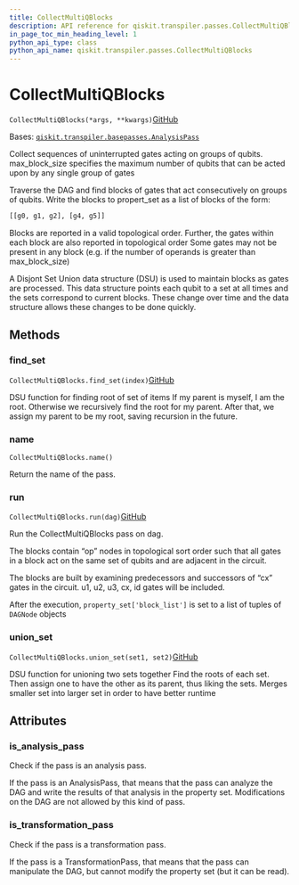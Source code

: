 ```yaml
---
title: CollectMultiQBlocks
description: API reference for qiskit.transpiler.passes.CollectMultiQBlocks
in_page_toc_min_heading_level: 1
python_api_type: class
python_api_name: qiskit.transpiler.passes.CollectMultiQBlocks
---
```


# CollectMultiQBlocks

<span id="qiskit.transpiler.passes.CollectMultiQBlocks" />

`CollectMultiQBlocks(*args, **kwargs)`[GitHub](https://github.com/qiskit/qiskit/tree/stable/0.40/qiskit/transpiler/passes/optimization/collect_multiqubit_blocks.py "view source code")

Bases: [`qiskit.transpiler.basepasses.AnalysisPass`](qiskit.transpiler.AnalysisPass "qiskit.transpiler.basepasses.AnalysisPass")

Collect sequences of uninterrupted gates acting on groups of qubits. max\_block\_size specifies the maximum number of qubits that can be acted upon by any single group of gates

Traverse the DAG and find blocks of gates that act consecutively on groups of qubits. Write the blocks to propert\_set as a list of blocks of the form:

```python
[[g0, g1, g2], [g4, g5]]
```

Blocks are reported in a valid topological order. Further, the gates within each block are also reported in topological order Some gates may not be present in any block (e.g. if the number of operands is greater than max\_block\_size)

A Disjont Set Union data structure (DSU) is used to maintain blocks as gates are processed. This data structure points each qubit to a set at all times and the sets correspond to current blocks. These change over time and the data structure allows these changes to be done quickly.

## Methods

### find\_set

<span id="qiskit.transpiler.passes.CollectMultiQBlocks.find_set" />

`CollectMultiQBlocks.find_set(index)`[GitHub](https://github.com/qiskit/qiskit/tree/stable/0.40/qiskit/transpiler/passes/optimization/collect_multiqubit_blocks.py "view source code")

DSU function for finding root of set of items If my parent is myself, I am the root. Otherwise we recursively find the root for my parent. After that, we assign my parent to be my root, saving recursion in the future.

### name

<span id="qiskit.transpiler.passes.CollectMultiQBlocks.name" />

`CollectMultiQBlocks.name()`

Return the name of the pass.

### run

<span id="qiskit.transpiler.passes.CollectMultiQBlocks.run" />

`CollectMultiQBlocks.run(dag)`[GitHub](https://github.com/qiskit/qiskit/tree/stable/0.40/qiskit/transpiler/passes/optimization/collect_multiqubit_blocks.py "view source code")

Run the CollectMultiQBlocks pass on dag.

The blocks contain “op” nodes in topological sort order such that all gates in a block act on the same set of qubits and are adjacent in the circuit.

The blocks are built by examining predecessors and successors of “cx” gates in the circuit. u1, u2, u3, cx, id gates will be included.

After the execution, `property_set['block_list']` is set to a list of tuples of `DAGNode` objects

### union\_set

<span id="qiskit.transpiler.passes.CollectMultiQBlocks.union_set" />

`CollectMultiQBlocks.union_set(set1, set2)`[GitHub](https://github.com/qiskit/qiskit/tree/stable/0.40/qiskit/transpiler/passes/optimization/collect_multiqubit_blocks.py "view source code")

DSU function for unioning two sets together Find the roots of each set. Then assign one to have the other as its parent, thus liking the sets. Merges smaller set into larger set in order to have better runtime

## Attributes

<span id="qiskit.transpiler.passes.CollectMultiQBlocks.is_analysis_pass" />

### is\_analysis\_pass

Check if the pass is an analysis pass.

If the pass is an AnalysisPass, that means that the pass can analyze the DAG and write the results of that analysis in the property set. Modifications on the DAG are not allowed by this kind of pass.

<span id="qiskit.transpiler.passes.CollectMultiQBlocks.is_transformation_pass" />

### is\_transformation\_pass

Check if the pass is a transformation pass.

If the pass is a TransformationPass, that means that the pass can manipulate the DAG, but cannot modify the property set (but it can be read).

